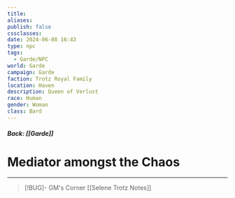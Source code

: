 ```yaml
---
title: 
aliases: 
publish: false
cssclasses: 
date: 2024-06-08 16:43
type: npc
tags:
  - Garde/NPC
world: Garde
campaign: Garde
faction: Trotz Royal Family
location: Haven
description: Queen of Verlust
race: Human
gender: Woman
class: Bard
---
```

##### Back: [[Garde]]
# Mediator amongst the Chaos


---

> [!BUG]- GM's Corner
> [[Selene Trotz Notes]]

